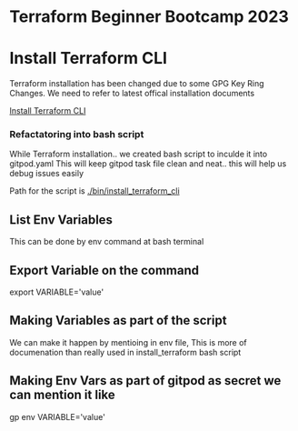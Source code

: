 # Terraform Beginner Bootcamp 2023

# Install Terraform CLI 
Terraform installation has been changed due to some GPG Key Ring Changes. We need to refer to latest offical installation documents 

[Install Terraform CLI](https://developer.hashicorp.com/terraform/tutorials/aws-get-started/install-cli)

### Refactatoring into bash script

While Terraform installation.. we created bash script to inculde it into gitpod.yaml
This will keep gitpod task file clean and neat.. this will help us debug issues easily

Path for the script is [./bin/install_terraform_cli](./bin/install_terraform_cli)

## List Env Variables
This can be done by env command at bash terminal
## Export Variable on the command
export VARIABLE='value'
## Making Variables as part of the script
We can make it happen by mentioing in env file, This is more of documenation than really used in install_terraform bash script

## Making Env Vars as part of gitpod as secret we can mention it like 

gp env VARIABLE='value'

